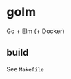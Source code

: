 golm
================================================================================

Go + Elm (+ Docker)

## build

See `Makefile`
